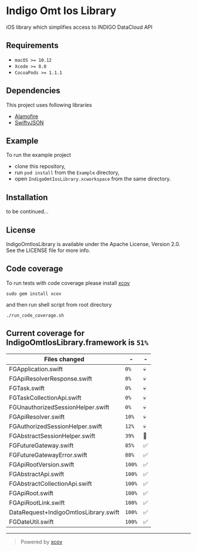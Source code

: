 
# Indigo Omt Ios Library

iOS library which simplifies access to INDIGO DataCloud API

## Requirements

- `macOS >= 10.12`
- `Xcode >= 8.0`
- `CocoaPods >= 1.1.1`

## Dependencies

This project uses following libraries
- [Alamofire](https://github.com/Alamofire/Alamofire)
- [SwiftyJSON](https://github.com/SwiftyJSON/SwiftyJSON)

## Example

To run the example project
- clone this repository,
- run `pod install` from the `Example` directory,
- open `IndigoOmtIosLibrary.xcworkspace` from the same directory.

## Installation

to be continued...

<!---
 ## Installation
 
 Indigo Omt Ios Library is available through [CocoaPods](http://cocoapods.org). To install it, simply add the following line to your Podfile:
 
 ```ruby
 pod 'IndigoOmtIosLibrary'
 ```
 --->

## License

IndigoOmtIosLibrary is available under the Apache License, Version 2.0. See the LICENSE file for more info.

## Code coverage

To run tests with code coverage please install [xcov](https://github.com/nakiostudio/xcov)

```
sudo gem install xcov
```

and then run shell script from root directory

```
./run_code_coverage.sh
```

## Current coverage for IndigoOmtIosLibrary.framework is `51%`
Files changed | - | - 
--- | --- | ---
FGApplication.swift | `0%` | :skull:
FGApiResolverResponse.swift | `0%` | :skull:
FGTask.swift | `0%` | :skull:
FGTaskCollectionApi.swift | `0%` | :skull:
FGUnauthorizedSessionHelper.swift | `0%` | :skull:
FGApiResolver.swift | `10%` | :skull:
FGAuthorizedSessionHelper.swift | `12%` | :skull:
FGAbstractSessionHelper.swift | `39%` | :no_entry_sign:
FGFutureGateway.swift | `85%` | :white_check_mark:
FGFutureGatewayError.swift | `88%` | :white_check_mark:
FGApiRootVersion.swift | `100%` | :white_check_mark:
FGAbstractApi.swift | `100%` | :white_check_mark:
FGAbstractCollectionApi.swift | `100%` | :white_check_mark:
FGApiRoot.swift | `100%` | :white_check_mark:
FGApiRootLink.swift | `100%` | :white_check_mark:
DataRequest+IndigoOmtIosLibrary.swift | `100%` | :white_check_mark:
FGDateUtil.swift | `100%` | :white_check_mark:

---

> Powered by [xcov](https://github.com/nakiostudio/xcov)
